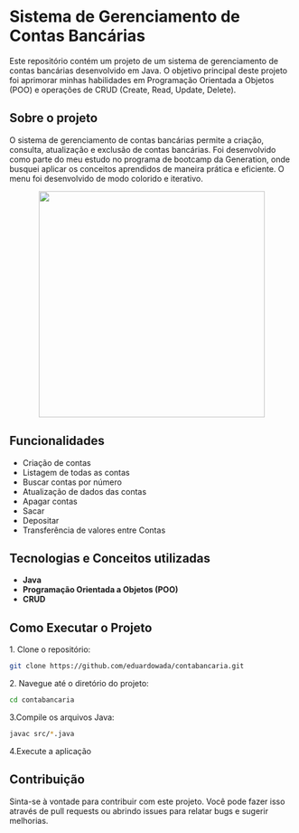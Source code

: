 <h1>Sistema de Gerenciamento de Contas Bancárias</h1>

<p>Este repositório contém um projeto de um sistema de gerenciamento de contas bancárias desenvolvido em Java. O objetivo principal deste projeto foi aprimorar minhas habilidades em Programação Orientada a Objetos (POO) e operações de CRUD (Create, Read, Update, Delete).</p>

<h2>Sobre o projeto</h2>
<p>O sistema de gerenciamento de contas bancárias permite a criação, consulta, atualização e exclusão de contas bancárias. Foi desenvolvido como parte do meu estudo no programa de bootcamp da Generation, onde busquei aplicar os conceitos aprendidos de maneira prática e eficiente. O menu foi desenvolvido de modo colorido e iterativo.</p>
<div align="center">
  <img src="https://github.com/eduardowada/contabancaria/assets/156962925/05937840-cf09-46a5-9a40-00a7437125aa" width="400px">
</div>

<h2>Funcionalidades</h2>
<ul>
  <li>Criação de contas</li>
  <li>Listagem de todas as contas</li>
  <li>Buscar contas por número</li>
  <li>Atualização de dados das contas</li>
  <li>Apagar contas</li>
  <li>Sacar</li>
  <li>Depositar</li>
  <li>Transferência de valores entre Contas</li>
</ul>

<h2>Tecnologias e Conceitos utilizadas</h2>
<ul>
  <li><b>Java</b></li>
  <li><b>Programação Orientada a Objetos (POO)</b></li>
  <li><b>CRUD</b></li>
</ul>

<h2>Como Executar o Projeto</h2>
<p>1. Clone o repositório:</p>

```bash
git clone https://github.com/eduardowada/contabancaria.git
```

<p>2. Navegue até o diretório do projeto:</p>

```bash
cd contabancaria
```

<p>3.Compile os arquivos Java:</p>

```bash
javac src/*.java
```

<p>4.Execute a aplicação</p>

<h2>Contribuição</h2>
<p>Sinta-se à vontade para contribuir com este projeto. Você pode fazer isso através de pull requests ou abrindo issues para relatar bugs e sugerir melhorias.</p>
